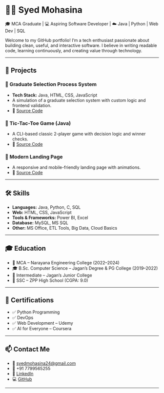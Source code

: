 # 👩‍💻 Syed Mohasina

🎓 MCA Graduate | 💻 Aspiring Software Developer | ☁️ Java | Python | Web Dev | SQL

Welcome to my GitHub portfolio! I’m a tech enthusiast passionate about building clean, useful, and interactive software. I believe in writing readable code, learning continuously, and creating value through technology.

---

## 🚀 Projects

### 🔹 Graduate Selection Process System
- **Tech Stack:** Java, HTML, CSS, JavaScript
- A simulation of a graduate selection system with custom logic and frontend validation.
- 🔗 [Source Code](https://github.com/YOUR-USERNAME/GraduateSelectionProject)

### 🔹 Tic-Tac-Toe Game (Java)
- A CLI-based classic 2-player game with decision logic and winner checks.
- 🔗 [Source Code](https://github.com/YOUR-USERNAME/TicTacToeGame)

### 🔹 Modern Landing Page
- A responsive and mobile-friendly landing page with animations.
- 🔗 [Source Code](https://github.com/YOUR-USERNAME/LandingPage)

---

## 🛠️ Skills

- **Languages:** Java, Python, C, SQL  
- **Web:** HTML, CSS, JavaScript  
- **Tools & Frameworks:**  Power BI, Excel  
- **Database:** MySQL, MS SQL  
- **Other:** MS Office, ETL Tools, Big Data, Cloud Basics

---

## 🎓 Education

- 📘 MCA – Narayana Engineering College (2022–2024)  
- 🎓 B.Sc. Computer Science – Jagan’s Degree & PG College (2019–2022)  
- 🏫 Intermediate – Jagan’s Junior College  
- 🏅 SSC – ZPP High School (CGPA: 9.0)

---

## 📜 Certifications

- ✅ Python Programming 
- ✅ DevOps 
- ✅ Web Development – Udemy  
- ✅ AI for Everyone – Coursera  


---

## 📫 Contact Me

- 📧 syedmohasina24@gmail.com  
- 📱 +91 7799565255  
- 🔗 [LinkedIn](https://www.linkedin.com/in/mohasinasyed)  
- 💻 [GitHub](https://github.com/mohasinasyed)

---

